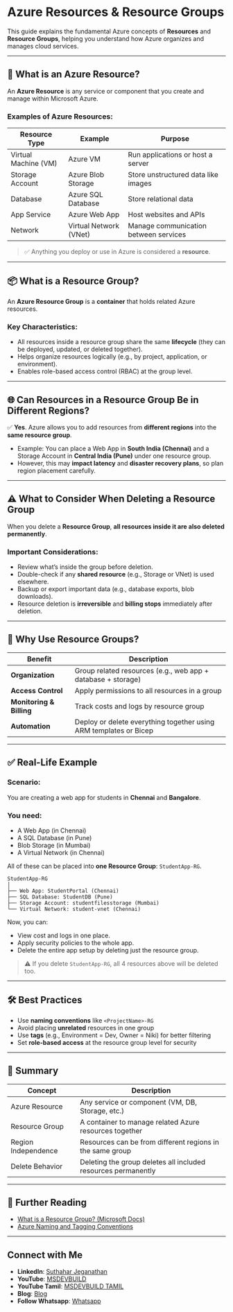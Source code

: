 
# Azure Resources & Resource Groups

This guide explains the fundamental Azure concepts of **Resources** and **Resource Groups**, helping you understand how Azure organizes and manages cloud services.

---

## 🔹 What is an Azure Resource?

An **Azure Resource** is any service or component that you create and manage within Microsoft Azure.

### Examples of Azure Resources:
| Resource Type       | Example                         | Purpose                             |
|---------------------|----------------------------------|-------------------------------------|
| Virtual Machine (VM)| Azure VM                        | Run applications or host a server   |
| Storage Account     | Azure Blob Storage              | Store unstructured data like images |
| Database            | Azure SQL Database              | Store relational data               |
| App Service         | Azure Web App                   | Host websites and APIs              |
| Network             | Virtual Network (VNet)          | Manage communication between services|

> ✅ Anything you deploy or use in Azure is considered a **resource**.

---

## 📦 What is a Resource Group?

An **Azure Resource Group** is a **container** that holds related Azure resources.

### Key Characteristics:
- All resources inside a resource group share the same **lifecycle** (they can be deployed, updated, or deleted together).
- Helps organize resources logically (e.g., by project, application, or environment).
- Enables role-based access control (RBAC) at the group level.

---

## 🌐 Can Resources in a Resource Group Be in Different Regions?

✅ **Yes**. Azure allows you to add resources from **different regions** into the **same resource group**.

- Example: You can place a Web App in **South India (Chennai)** and a Storage Account in **Central India (Pune)** under one resource group.
- However, this may **impact latency** and **disaster recovery plans**, so plan region placement carefully.

---

## ⚠️ What to Consider When Deleting a Resource Group

When you delete a **Resource Group**, **all resources inside it are also deleted permanently**.

### Important Considerations:
- Review what’s inside the group before deletion.
- Double-check if any **shared resource** (e.g., Storage or VNet) is used elsewhere.
- Backup or export important data (e.g., database exports, blob downloads).
- Resource deletion is **irreversible** and **billing stops** immediately after deletion.

---

## 🧠 Why Use Resource Groups?

| Benefit                 | Description                                                        |
|-------------------------|--------------------------------------------------------------------|
| **Organization**        | Group related resources (e.g., web app + database + storage)       |
| **Access Control**      | Apply permissions to all resources in a group                      |
| **Monitoring & Billing**| Track costs and logs by resource group                             |
| **Automation**          | Deploy or delete everything together using ARM templates or Bicep  |

---

## ✅ Real-Life Example

### Scenario:
You are creating a web app for students in **Chennai** and **Bangalore**.

### You need:
- A Web App (in Chennai)
- A SQL Database (in Pune)
- Blob Storage (in Mumbai)
- A Virtual Network (in Chennai)

All of these can be placed into **one Resource Group**: `StudentApp-RG`.

```plaintext
StudentApp-RG
│
├── Web App: StudentPortal (Chennai)
├── SQL Database: StudentDB (Pune)
├── Storage Account: studentfilesstorage (Mumbai)
└── Virtual Network: student-vnet (Chennai)
````

Now, you can:

* View cost and logs in one place.
* Apply security policies to the whole app.
* Delete the entire app setup by deleting just the resource group.

> ⚠️ If you delete `StudentApp-RG`, all 4 resources above will be deleted too.

---

## 🛠 Best Practices

* Use **naming conventions** like `<ProjectName>-RG`
* Avoid placing **unrelated** resources in one group
* Use **tags** (e.g., Environment = Dev, Owner = Niki) for better filtering
* Set **role-based access** at the resource group level for security

---

## 🧾 Summary

| Concept             | Description                                                   |
| ------------------- | ------------------------------------------------------------- |
| Azure Resource      | Any service or component (VM, DB, Storage, etc.)              |
| Resource Group      | A container to manage related Azure resources together        |
| Region Independence | Resources can be from different regions in the same group     |
| Delete Behavior     | Deleting the group deletes all included resources permanently |

---

## 🔗 Further Reading

* [What is a Resource Group? (Microsoft Docs)](https://learn.microsoft.com/en-us/azure/azure-resource-manager/management/overview)
* [Azure Naming and Tagging Conventions](https://learn.microsoft.com/en-us/azure/cloud-adoption-framework/ready/azure-best-practices/resource-naming)

---
 ## Connect with Me
- **LinkedIn**: [Suthahar Jeganathan](https://www.linkedin.com/in/jssuthahar/)
- **YouTube**: [MSDEVBUILD](https://www.youtube.com/@MSDEVBUILD)
- **YouTube Tamil**: [MSDEVBUILD TAMIL](https://www.youtube.com/@MSDEVBUILDTamil)
- **Blog**: [Blog](https://www.msdevbuild.com/)
- **Follow Whatsapp**: [Whatsapp](https://www.whatsapp.com/channel/0029Va5j2rHEFeXcTlUhQB0J)

